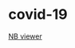 # covid-19

[NB viewer](https://nbviewer.jupyter.org/github/Shreyas285/covid-19/blob/main/Covid_19.ipynb) 
